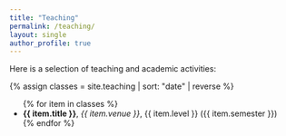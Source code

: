 ```yaml
---
title: "Teaching"
permalink: /teaching/
layout: single
author_profile: true
---
```


Here is a selection of teaching and academic activities:

{% assign classes = site.teaching | sort: "date" | reverse %}
<ul>
  {% for item in classes %}
    <li>
      <strong>{{ item.title }}</strong>, <em>{{ item.venue }}</em>, {{ item.level }} ({{ item.semester }})
    </li>
  {% endfor %}
</ul>
